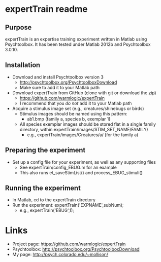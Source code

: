 expertTrain readme
===========

Purpose
----

expertTrain is an expertise training experiment written in Matlab using Psychtoolbox. It has been tested under Matlab 2012b and Psychtoolbox 3.0.10.

Installation
----

- Download and install Psychtoolbox version 3
  - http://psychtoolbox.org/PsychtoolboxDownload
  - Make sure to add it to your Matlab path
- Download expertTrain from GitHub (clone with git or download the zip)
  - https://github.com/warmlogic/expertTrain
  - I recommend that you *do not* add it to your Matlab path
- Acquire a stimulus image set (e.g., creatures/shinebugs or birds)
  - Stimulus images should be named using this pattern:
    - ab1.bmp (family a, species b, exemplar 1)
  - All species exemplar images should be stored flat in a single family directory, within expertTrain/images/STIM_SET_NAME/FAMILY/
    - e.g., expertTrain/images/Creatures/a/ (for the family a)

Preparing the experiment
----

- Set up a config file for your experiment, as well as any supporting files
  - See expertTrain/config_EBUG.m for an example
  - This also runs et_saveStimList() and process_EBUG_stimuli()

Running the experiment
----

- In Matlab, cd to the expertTrain directory
- Run the experiment: expertTrain('EXPNAME',subNum);
  - e.g., expertTrain('EBUG',1);

Links
====

- Project page: https://github.com/warmlogic/expertTrain
- Psychtoolbox: http://psychtoolbox.org/PsychtoolboxDownload
- My page: http://psych.colorado.edu/~mollison/